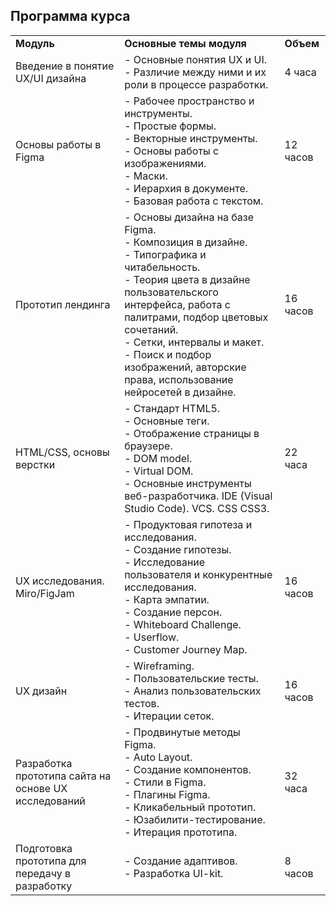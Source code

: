 ## **Программа курса**

|   |   |   |
|---|---|---|
|**Модуль**|**Основные темы модуля**|**Объем**|
|Введение в понятие UX/UI дизайна|- Основные понятия UX и UI.<br>- Различие между ними и их роли в процессе разработки.|4 часа|
|Основы работы в Figma|- Рабочее пространство и инструменты.<br>- Простые формы.<br>- Векторные инструменты.<br>- Основы работы с изображениями.<br>- Маски.<br>- Иерархия в документе.<br>- Базовая работа с текстом.|12 часов|
|Прототип лендинга|- Основы дизайна на базе Figma.<br>- Композиция в дизайне.<br>- Типографика и читабельность.<br>- Теория цвета в дизайне пользовательского интерфейса, работа с палитрами, подбор цветовых сочетаний.<br>- Сетки, интервалы и макет.<br>- Поиск и подбор изображений, авторские права, использование нейросетей в дизайне.|16 часов|
|HTML/CSS, основы верстки|- Стандарт HTML5.<br>- Основные теги.<br>- Отображение страницы в браузере.<br>- DOM model.<br>- Virtual DOM.<br>- Основные инструменты веб-разработчика. IDE (Visual Studio Code). VCS. CSS CSS3.|22 часа|
|UX исследования. Miro/FigJam|- Продуктовая гипотеза и исследования.<br>- Создание гипотезы.<br>- Исследование пользователя и конкурентные исследования.<br>- Карта эмпатии.<br>- Создание персон.<br>- Whiteboard Challenge.<br>- Userflow.<br>- Customer Journey Map.|16 часов|
|UX дизайн|- Wireframing.<br>- Пользовательские тесты.<br>- Анализ пользовательских тестов.<br>- Итерации сеток.|16 часов|
|Разработка прототипа сайта на основе UX исследований|- Продвинутые методы Figma.<br>- Auto Layout.<br>- Создание компонентов.<br>- Cтили в Figma.<br>- Плагины Figma.<br>- Кликабельный прототип.<br>- Юзабилити-тестирование.<br>- Итерация прототипа.|32 часа|
|Подготовка прототипа для передачу в разработку|- Создание адаптивов.<br>- Разработка UI-kit.|8 часов|